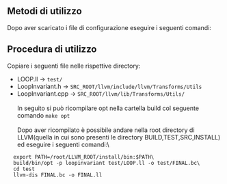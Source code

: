 ## Metodi di utilizzo
Dopo aver scaricato i file di configurazione eseguire i seguenti comandi:

## Procedura di utilizzo
Copiare i seguenti file nelle rispettive directory:
- LOOP.ll -> <code>test/</code>
- LoopInvariant.h -> <code>SRC_ROOT/llvm/include/llvm/Transforms/Utils</code>
- LoopInvariant.cpp -> <code>SRC_ROOT/llvm/lib/Transforms/Utils/</code>\
  <br>
  In seguito si può ricompilare opt nella cartella build col seguente comando <code>make opt</code>\
  <br>
  Dopo aver ricompilato è possibile andare nella root directory di LLVM(quella in cui sono presenti le directory BUILD,TEST,SRC,INSTALL) ed eseguire i seguenti comandi:\

```
  export PATH=/root/LLVM_ROOT/install/bin:$PATH\
  build/bin/opt -p loopinvariant test/LOOP.ll -o test/FINAL.bc\
  cd test
  llvm-dis FINAL.bc -o FINAL.ll
```
